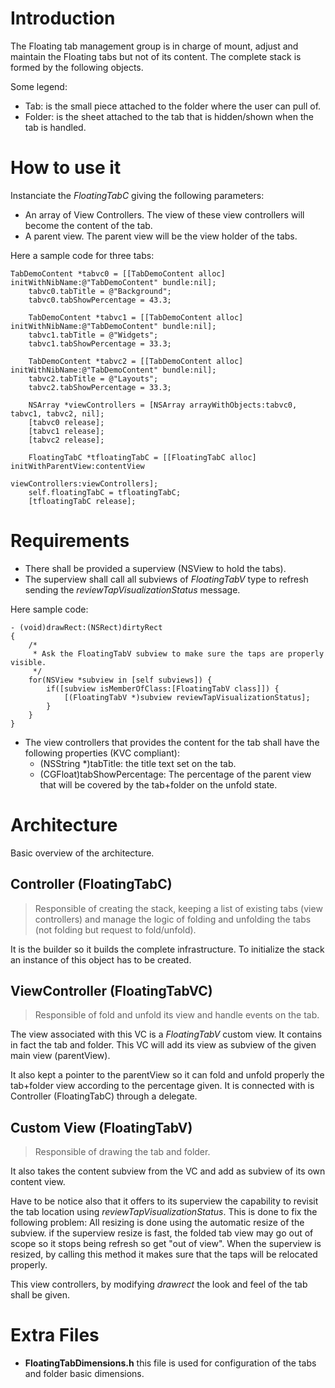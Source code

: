 
# Introduction #

The Floating tab management group is in charge of mount, adjust and maintain the Floating tabs but not of its content. The complete stack is formed by the following objects.

Some legend:

* Tab: is the small piece attached to the folder where the user can pull of.
* Folder: is the sheet attached to the tab that is hidden/shown when the tab is handled.

# How to use it #

Instanciate the _FloatingTabC_ giving the following parameters:

* An array of View Controllers. The view of these view controllers will become the content of the tab.
* A parent view. The parent view will be the view holder of the tabs.

Here a sample code for three tabs:

	TabDemoContent *tabvc0 = [[TabDemoContent alloc] initWithNibName:@"TabDemoContent" bundle:nil];
		tabvc0.tabTitle = @"Background";
		tabvc0.tabShowPercentage = 43.3;
	
		TabDemoContent *tabvc1 = [[TabDemoContent alloc] initWithNibName:@"TabDemoContent" bundle:nil];
		tabvc1.tabTitle = @"Widgets";
		tabvc1.tabShowPercentage = 33.3;
	
		TabDemoContent *tabvc2 = [[TabDemoContent alloc] initWithNibName:@"TabDemoContent" bundle:nil];
		tabvc2.tabTitle = @"Layouts";
		tabvc2.tabShowPercentage = 33.3;
	
		NSArray *viewControllers = [NSArray arrayWithObjects:tabvc0, tabvc1, tabvc2, nil];
		[tabvc0 release];
		[tabvc1 release];
		[tabvc2 release];
	
		FloatingTabC *tfloatingTabC = [[FloatingTabC alloc] initWithParentView:contentView 
														 viewControllers:viewControllers];
		self.floatingTabC = tfloatingTabC;
		[tfloatingTabC release];

# Requirements #

* There shall be provided a superview (NSView to hold the tabs).
* The superview shall call all subviews of _FloatingTabV_ type to refresh sending the _reviewTapVisualizationStatus_ message.

Here sample code:

	- (void)drawRect:(NSRect)dirtyRect
	{
		/*
		 * Ask the FloatingTabV subview to make sure the taps are properly visible.
		 */
	    for(NSView *subview in [self subviews]) {
			if([subview isMemberOfClass:[FloatingTabV class]]) {
				[(FloatingTabV *)subview reviewTapVisualizationStatus];
			}
		}
	}

* The view controllers that provides the content for the tab shall have the following properties (KVC compliant):
	+ (NSString *)tabTitle: the title text set on the tab.
	+ (CGFloat)tabShowPercentage: The percentage of the parent view that will be covered by the tab+folder on the unfold state.

# Architecture #

Basic overview of the architecture.

## Controller (FloatingTabC) ##

> Responsible of creating the stack, keeping a list of existing tabs (view controllers) and manage the logic of folding and unfolding the tabs (not folding but request to fold/unfold).

It is the builder so it builds the complete infrastructure. To initialize the stack an instance of this object has to be created.

## ViewController (FloatingTabVC) ##

> Responsible of fold and unfold its view and handle events on the tab.

The view associated with this VC is a _FloatingTabV_ custom view. It contains in fact the tab and folder. This VC will add its view as subview of the given main view (parentView). 

It also kept a pointer to the parentView so it can fold and unfold properly the tab+folder view according to the percentage given. 
It is connected with is Controller (FloatingTabC) through a delegate.

## Custom View (FloatingTabV) ##

> Responsible of drawing the tab and folder. 
 
It also takes the content subview from the VC and add as subview of its own content view. 

Have to be notice also that it offers to its superview the capability to revisit the tab location using _reviewTapVisualizationStatus_. This is done to fix the following problem: All resizing is done using the automatic resize of the subview. if the superview resize is fast, the folded tab view may go out of scope so it stops being refresh so get "out of view". When the superview is resized, by calling this method it makes sure that the taps will be relocated properly.

This view controllers, by modifying _drawrect_ the look and feel of the tab shall be given.

# Extra Files #

* **FloatingTabDimensions.h** this file is used for configuration of the tabs and folder basic dimensions.



